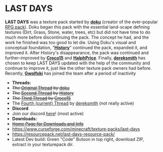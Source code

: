 LAST DAYS
=========
**LAST DAYS** was a texture pack started by **[doku](http://www.minecraftforum.net/user/14329-)** (creator of the ever-popular [RPG pack](http://www.minecraftforum.net/topic/513093-)).  Doku began this pack with the essential land-scape defining textures (Dirt, Grass, Stone, water, trees, etc) but did not have time to do much more before discontinuing the pack.  The concept he had, and the work he finished was too good to let die.  Using Doku's visual and conceptual foundation, "**[History](http://www.minecraftforum.net/user/53403-)**" continued the pack, expanded it, and improved it.  After History's disappearance, the pack was continued and further-improved by **[Croco15](http://www.minecraftforum.net/user/158674-)** and **[HalphPrice](http://www.minecraftforum.net/user/249941-)**.  Finally, **[dereksmith](http://www.minecraftforum.net/user/98378-)** has chosen to keep LAST DAYS updated with the help of the community and continue to improve it, just like the other texture pack owners had before. Recently, **[Gwolfski](https://www.minecraftforum.net/members/Gwilk)** has joined the team after a period of inactivity 

* **Threads:**
 * ~~The [Original Thread](http://www.minecraftforum.net/topic/30422-) by [doku](http://www.minecraftforum.net/user/14329-)~~
 * ~~The [Second Thread](http://www.minecraftforum.net/topic/126176-) by [History](http://www.minecraftforum.net/user/53403-)~~
 * ~~The [Third Thread](http://www.minecraftforum.net/topic/369814-) by [Croco15](http://www.minecraftforum.net/user/158674-)~~
 * The [Fourth (current) Thread](http://www.minecraftforum.net/topic/1059319-) by [dereksmith](http://www.minecraftforum.net/user/98378-) (not really active)
* **Discord**
 * Join our discord [here](https://discord.gg/QDXhjWx)! (most active)
* **Downloads:**
 * ~~[Home Page for Downloads and Info](https://krulunio.github.io/last_days/)~~
 * https://www.curseforge.com/minecraft/texture-packs/last-days
 * https://resourcepack.net/last-days-resource-pack/
 * Latest Dev build: Green "Code" Butoon in top right, download ZIP, extract in your texturepack dir.
 
